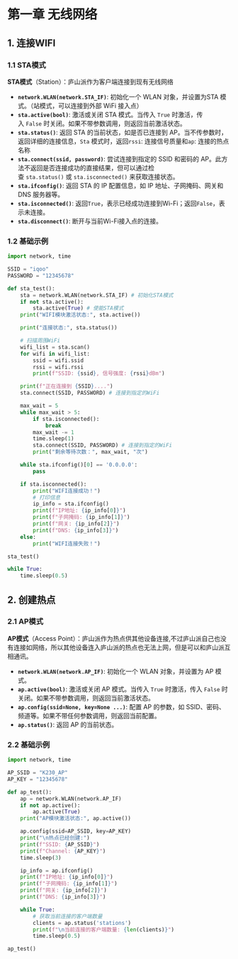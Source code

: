 # 第一章 无线网络

## 1. 连接WIFI

### 1.1 STA模式

**STA模式**（Station）：庐山派作为客户端连接到现有无线网络

- **`network.WLAN(network.STA_IF)`**: 初始化一个 WLAN 对象，并设置为STA 模式。（站模式，可以连接到外部 WiFi 接入点）
- **`sta.active(bool)`**: 激活或关闭 STA 模式。当传入 `True` 时激活，传入 `False` 时关闭。如果不带参数调用，则返回当前激活状态。
- **`sta.status()`**: 返回 STA 的当前状态，如是否已连接到 AP。当不传参数时，返回详细的连接信息，`Sta` 模式时，返回`rssi`: 连接信号质量和`ap`: 连接的热点名称
- **`sta.connect(ssid, password)`**: 尝试连接到指定的 SSID 和密码的 AP。此方法不返回是否连接成功的直接结果，但可以通过检查 `sta.status()` 或 `sta.isconnected()` 来获取连接状态。
- **`sta.ifconfig()`**: 返回 STA 的 IP 配置信息，如 IP 地址、子网掩码、网关和 DNS 服务器等。
- **`sta.isconnected()`**: 返回`True`，表示已经成功连接到Wi-Fi；返回`False`，表示未连接。
- **`sta.disconnect()`**: 断开与当前Wi-Fi接入点的连接。

### 1.2 基础示例

```python
import network, time

SSID = "iqoo"
PASSWORD = "12345678"

def sta_test():
    sta = network.WLAN(network.STA_IF) # 初始化STA模式
    if not sta.active():
        sta.active(True) # 使能STA模式
    print("WIFI模块激活状态:", sta.active())

    print("连接状态:", sta.status())

    # 扫描周围WiFi
    wifi_list = sta.scan()
    for wifi in wifi_list:
        ssid = wifi.ssid
        rssi = wifi.rssi
        print(f"SSID: {ssid}, 信号强度: {rssi}dBm")

    print(f"正在连接到 {SSID}....")
    sta.connect(SSID, PASSWORD) # 连接到指定的WiFi

    max_wait = 5
    while max_wait > 5:
        if sta.isconnected():
            break
        max_wait -= 1
        time.sleep(1)
        sta.connect(SSID, PASSWORD) # 连接到指定的WiFi
        print("剩余等待次数：", max_wait, "次")

    while sta.ifconfig()[0] == '0.0.0.0':
        pass

    if sta.isconnected():
        print("WIFI连接成功！")
        # 打印信息
        ip_info = sta.ifconfig()
        print(f"IP地址: {ip_info[0]}")
        print(f"子网掩码: {ip_info[1]}")
        print(f"网关: {ip_info[2]}")
        print(f"DNS: {ip_info[3]}")
    else:
        print("WIFI连接失败！")

sta_test()

while True:
    time.sleep(0.5)

```

## 2. 创建热点

### 2.1 AP模式

**AP模式**（Access Point）：庐山派作为热点供其他设备连接,不过庐山派自己也没有连接如网络，所以其他设备连入庐山派的热点也无法上网，但是可以和庐山派互相通讯。

- **`network.WLAN(network.AP_IF)`**: 初始化一个 WLAN 对象，并设置为 AP 模式。
- **`ap.active(bool)`**: 激活或关闭 AP 模式。当传入 `True` 时激活，传入 `False` 时关闭。如果不带参数调用，则返回当前激活状态。
- **`ap.config(ssid=None, key=None ...)`**: 配置 AP 的参数，如 SSID、密码、频道等。如果不带任何参数调用，则返回当前配置。
- **`ap.status()`**: 返回 AP 的当前状态。

### 2.2 基础示例

```python
import network, time

AP_SSID = "K230_AP"
AP_KEY = "12345678"

def ap_test():
    ap = network.WLAN(network.AP_IF)
    if not ap.active():
        ap.active(True)
    print("AP模块激活状态:", ap.active())

    ap.config(ssid=AP_SSID, key=AP_KEY)
    print("\n热点已经创建:")
    print(f"SSID: {AP_SSID}")
    print(f"Channel: {AP_KEY}")
    time.sleep(3)

    ip_info = ap.ifconfig()
    print(f"IP地址: {ip_info[0]}")
    print(f"子网掩码: {ip_info[1]}")
    print(f"网关: {ip_info[2]}")
    print(f"DNS: {ip_info[3]}")

    while True:
        # 获取当前连接的客户端数量
        clients = ap.status('stations')
        print(f"\n当前连接的客户端数量: {len(clients)}")
        time.sleep(0.5)

ap_test()

```


